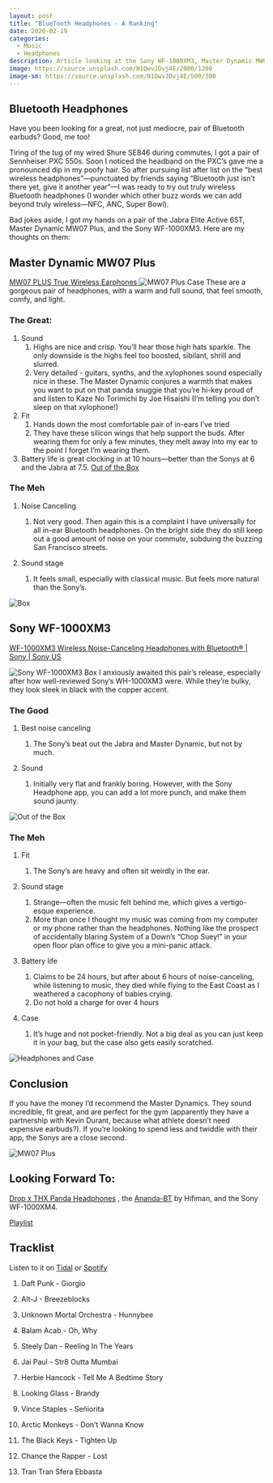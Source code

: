 ```yaml
---
layout: post
title: "BlueTooth Headphones - A Ranking"
date: 2020-02-19
categories:
  - Music
  - Headphones
description: Article looking at the Sony WF-1000XM3, Master Dynamic MW07 Plus, and the Jabra Elite Active 65T wireless Bluetooth headphones.
image: https://source.unsplash.com/N1QwvJDvj4E/2000/1200
image-sm: https://source.unsplash.com/N1QwvJDvj4E/500/300
---
```

## Bluetooth Headphones

Have you been looking for a great, not just mediocre, pair of Bluetooth earbuds? Good, me too!

Tiring of the tug of my wired Shure SE846 during commutes, I got a pair of Sennheiser PXC 550s. Soon I noticed the headband on the PXC’s gave me a pronounced dip in my poofy hair. So after pursuing list after list on the “best wireless headphones”—punctuated by friends saying “Bluetooth just isn’t there yet, give it another year”—I was ready to try out truly wireless Bluetooth headphones (I wonder which other buzz words we can add beyond truly wireless—NFC, ANC, Super Bowl).

Bad jokes aside, I got my hands on a pair of the Jabra Elite Active 65T, Master Dynamic MW07 Plus, and the Sony WF-1000XM3. Here are my thoughts on them:

## Master Dynamic MW07 Plus
[MW07 PLUS True Wireless Earphones ](http://bit.ly/2V5WnN8)
![MW07 Plus Case](https://i.imgur.com/0LUSjWu.jpg)
These are a gorgeous pair of headphones, with a warm and full sound, that feel smooth, comfy, and light.

### The Great:

1. Sound
	1. Highs are nice and crisp. You’ll hear those high hats sparkle. The only downside is the highs feel too boosted, sibilant, shrill and slurred.
	2. Very detailed - guitars, synths, and the xylophones sound especially nice in these. The Master Dynamic conjures a warmth that makes you want to put on that panda snuggie that you’re hi-key proud of and listen to Kaze No Torimichi by Joe Hisaishi (I’m telling you don’t sleep on that xylophone!)
2. Fit
	1. Hands down the most comfortable pair of in-ears I’ve tried
	2. They have these silicon wings that help support the buds. After wearing them for only a few minutes, they melt away into my ear to the point I forget I’m wearing them.
3. Battery life is great clocking in at 10 hours—better than the Sonys at 6 and the Jabra at 7.5.
[Out of the Box](https://i.imgur.com/mahFU9d.jpg)

### The Meh
1. Noise Canceling
	1. Not very good. Then again this is a complaint I have universally for all in-ear Bluetooth headphones. On the bright side they do still keep out a good amount of noise on your commute, subduing the buzzing San Francisco streets.

2. Sound stage
	1. It feels small, especially with classical music. But feels more natural than the Sony’s.

![Box](https://i.imgur.com/VmSxbJv.jpg)

## Sony WF-1000XM3
[WF-1000XM3 Wireless Noise-Canceling Headphones with Bluetooth® | Sony | Sony US](http://bit.ly/39Jhucc)

![Sony WF-1000XM3 Box](https://i.imgur.com/aLEScSx.jpg)
I anxiously awaited this pair’s release, especially after how well-reviewed Sony’s WH-1000XM3 were.  While they’re bulky, they look sleek in black with the copper accent.

### The Good
1. Best noise canceling
	1. The Sony’s beat out the Jabra and Master Dynamic, but not by much.

2. Sound
	1. Initially very flat and frankly boring. However, with the Sony Headphone app, you can add a lot more punch, and make them sound jaunty.

![Out of the Box](https://i.imgur.com/T4IXLIj.jpg)

### The Meh

1. Fit
	1. The Sony’s are heavy and often sit weirdly in the ear.

2. Sound stage
	1. Strange—often the music felt behind me, which gives a vertigo-esque experience.
	2. More than once I thought my music was coming from my computer or my phone rather than the headphones. Nothing like the prospect of accidentally blaring System of a Down’s “Chop Suey!” in your open floor plan office to give you a mini-panic attack.

3. Battery life
	1. Claims to be 24 hours, but after about 6 hours of noise-canceling, while listening to music, they died while flying to the East Coast as I weathered a cacophony of babies crying.
	2. Do not hold a charge for over 4 hours

4. Case
	1. It’s huge and not pocket-friendly. Not a big deal as you can just keep it in your bag, but the case also gets easily scratched.

![Headphones and Case](https://i.imgur.com/7h6j2ki.jpg)

## Conclusion
If you have the money I’d recommend the Master Dynamics. They sound incredible, fit great, and are perfect for the gym (apparently they have a partnership with Kevin Durant, because what athlete doesn’t need expensive earbuds?).  If you’re looking to spend less and twiddle with their app, the Sonys are a close second.

![MW07 Plus](https://i.imgur.com/ZF0Eiac.png)

## Looking Forward To:
[Drop x THX Panda Headphones](http://bit.ly/2SVxrW7) , the  [Ananda-BT](http://bit.ly/39JhdGc) by Hifiman, and the Sony WF-1000XM4.

[Playlist](https://i.imgur.com/VIzbW7i.png)
## Tracklist
Listen to it on [ Tidal](http://bit.ly/2V4fOWw)  or [ Spotify](https://spoti.fi/2wmLg8a)

1. Daft Punk - Giorgio

2. Alt-J - Breezeblocks

3. Unknown Mortal Orchestra - Hunnybee

4. Balam Acab - Oh, Why

5. Steely Dan - Reeling In The Years

6. Jai Paul - Str8 Outta Mumbai

7. Herbie Hancock - Tell Me A Bedtime Story

8. Looking Glass - Brandy

9. Vince Staples - Señiorita

10. Arctic Monkeys - Don’t Wanna Know

11. The Black Keys - Tighten Up

12. Chance the Rapper - Lost

13. Tran Tran Sfera Ebbasta
